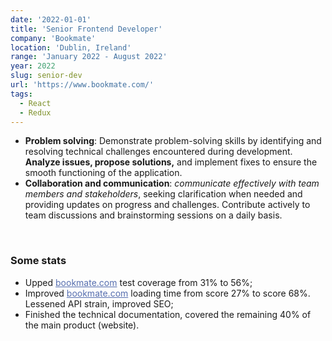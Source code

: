 ```yaml
---
date: '2022-01-01'
title: 'Senior Frontend Developer'
company: 'Bookmate'
location: 'Dublin, Ireland'
range: 'January 2022 - August 2022'
year: 2022
slug: senior-dev
url: 'https://www.bookmate.com/'
tags:
  - React
  - Redux
---
```


- <b>Problem solving</b>: Demonstrate problem-solving skills by identifying and resolving technical challenges encountered during development. <b>Analyze issues, propose solutions,</b> and implement fixes to ensure the smooth functioning of the application.
- <b>Collaboration and communication</b>: <i>communicate effectively with team members and stakeholders</i>, seeking clarification when needed and providing updates on progress and challenges. Contribute actively to team discussions and brainstorming sessions on a daily basis.

<br/>

### Some stats

- Upped <a href="https://bookmate.com/" target="_blank" style="color:#566eaf">bookmate.com</a> test coverage from 31% to 56%;
- Improved <a href="https://bookmate.com/" target="_blank" style="color:#566eaf">bookmate.com</a> loading time from score 27% to score 68%. Lessened API strain, improved SEO;
- Finished the technical documentation, covered the remaining 40% of the main product (website).
